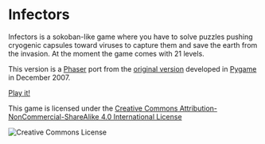 # Infectors
Infectors is a sokoban-like game where you have to solve puzzles pushing cryogenic capsules 
toward viruses to capture them and save the earth from the invasion. At the moment the game 
comes with 21 levels.

This version is a [Phaser](http://phaser.io) port from the 
[original version](http://pygame.org/project-Infectors-567-.html) developed in [Pygame](http://pygame.org) 
in December 2007.

[Play it!](http://RATIN6.github.io/infectors)

This game is licensed under the [Creative Commons Attribution-NonCommercial-ShareAlike 4.0 International License](http://creativecommons.org/licenses/by-nc-sa/4.0/)

![Creative Commons License](https://i.creativecommons.org/l/by-nc-sa/4.0/88x31.png)
